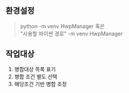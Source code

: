 #

## 환경설정

> python -m venv HwpManager
혹은  
> "사용할 파이썬 경로" -m venv HwpManager

## 작업대상

1. 병합대상 목록 표기
2. 병합 조건 별도 선택
3. 해당조건 기반 병합 조정
